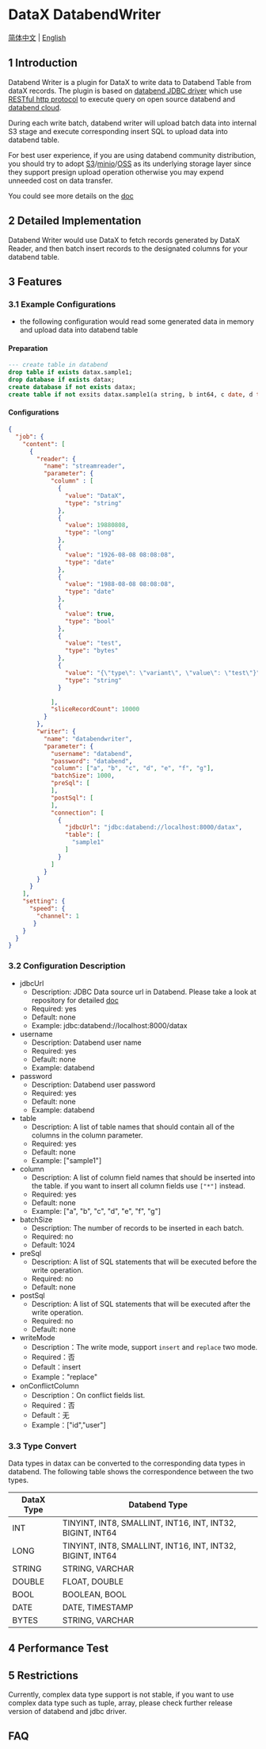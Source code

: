 # DataX DatabendWriter
[简体中文](./databendwriter-CN.md) | [English](./databendwriter.md)

## 1 Introduction
Databend Writer is a plugin for DataX to write data to Databend Table from dataX records.
The plugin is based on [databend JDBC driver](https://github.com/databendcloud/databend-jdbc) which use [RESTful http protocol](https://databend.rs/doc/integrations/api/rest)
to execute query on open source databend and [databend cloud](https://app.databend.com/).

During each write batch, databend writer will upload batch data into internal S3 stage and execute corresponding insert SQL to upload data into databend table.

For best user experience, if you are using databend community distribution, you should try to adopt [S3](https://aws.amazon.com/s3/)/[minio](https://min.io/)/[OSS](https://www.alibabacloud.com/product/object-storage-service) as its underlying storage layer since 
they support presign upload operation otherwise you may expend unneeded cost on data transfer.

You could see more details on the [doc](https://databend.rs/doc/deploy/deploying-databend)

## 2 Detailed Implementation
Databend Writer would use DataX to fetch records generated by DataX Reader, and then batch insert records to the designated columns for your databend table.

## 3 Features
### 3.1 Example Configurations
* the following configuration would read some generated data in memory and upload data into databend table

#### Preparation
```sql
--- create table in databend
drop table if exists datax.sample1;
drop database if exists datax;
create database if not exists datax;
create table if not exsits datax.sample1(a string, b int64, c date, d timestamp, e bool, f string, g variant);
```

#### Configurations
```json
{
  "job": {
    "content": [
      {
        "reader": {
          "name": "streamreader",
          "parameter": {
            "column" : [
              {
                "value": "DataX",
                "type": "string"
              },
              {
                "value": 19880808,
                "type": "long"
              },
              {
                "value": "1926-08-08 08:08:08",
                "type": "date"
              },
              {
                "value": "1988-08-08 08:08:08",
                "type": "date"
              },
              {
                "value": true,
                "type": "bool"
              },
              {
                "value": "test",
                "type": "bytes"
              },
              {
                "value": "{\"type\": \"variant\", \"value\": \"test\"}",
                "type": "string"
              }

            ],
            "sliceRecordCount": 10000
          }
        },
        "writer": {
          "name": "databendwriter",
          "parameter": {
            "username": "databend",
            "password": "databend",
            "column": ["a", "b", "c", "d", "e", "f", "g"],
            "batchSize": 1000,
            "preSql": [
            ],
            "postSql": [
            ],
            "connection": [
              {
                "jdbcUrl": "jdbc:databend://localhost:8000/datax",
                "table": [
                  "sample1"
                ]
              }
            ]
          }
        }
      }
    ],
    "setting": {
      "speed": {
        "channel": 1
       }
    }
  }
}
```

### 3.2 Configuration Description
* jdbcUrl
  * Description: JDBC Data source url in Databend. Please take a look at repository for detailed [doc](https://github.com/databendcloud/databend-jdbc)
  * Required: yes
  * Default: none
  * Example: jdbc:databend://localhost:8000/datax
* username
  * Description: Databend user name
  * Required: yes
  * Default: none
  * Example: databend
* password
  * Description: Databend user password
  * Required: yes
  * Default: none
  * Example: databend
* table
  * Description: A list of table names that should contain all of the columns in the column parameter.
  * Required: yes
  * Default: none
  * Example: ["sample1"]
* column
  * Description: A list of column field names that should be inserted into the table. if you want to insert all column fields use `["*"]` instead.
  * Required: yes
  * Default: none
  * Example: ["a", "b", "c", "d", "e", "f", "g"]
* batchSize
  * Description: The number of records to be inserted in each batch.
  * Required: no
  * Default: 1024
* preSql
  * Description: A list of SQL statements that will be executed before the write operation.
  * Required: no
  * Default: none
* postSql
  * Description: A list of SQL statements that will be executed after the write operation.
  * Required: no
  * Default: none
* writeMode
  * Description：The write mode, support `insert` and `replace` two mode.
  * Required：否
  * Default：insert
  * Example："replace"
* onConflictColumn
  * Description：On conflict fields list.
  * Required：否
  * Default：无
  * Example：["id","user"]

### 3.3 Type Convert
Data types in datax can be converted to the corresponding data types in databend. The following table shows the correspondence between the two types.

| DataX Type | Databend Type                                             |
|------------|-----------------------------------------------------------|
| INT        | TINYINT, INT8, SMALLINT, INT16, INT, INT32, BIGINT, INT64 |
| LONG       | TINYINT, INT8, SMALLINT, INT16, INT, INT32, BIGINT, INT64 |
| STRING     | STRING, VARCHAR                                           |
| DOUBLE     | FLOAT, DOUBLE                                             |
| BOOL       | BOOLEAN, BOOL                                             |
| DATE       | DATE, TIMESTAMP                                           |
| BYTES      | STRING, VARCHAR                                           |


## 4 Performance Test


## 5 Restrictions
Currently, complex data type support is not stable, if you want to use complex data type such as tuple, array, please check further release version of databend and jdbc driver.

## FAQ
